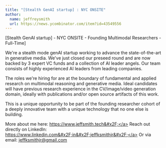 ```yaml
---
title: "[Stealth GenAI startup] : NYC ONSITE"
author:
  name: jeffreysmith
  url: https://news.ycombinator.com/item?id=43549556
---
```

[Stealth GenAI startup] - NYC ONSITE - Founding Multimodal Researchers - Full-Time]

We&#x27;re a stealth mode genAI startup working to advance the state-of-the-art in generative media. We&#x27;ve just closed our preseed round and are now backed by 3 expert VC funds and a collection of AI leader angels. Our team consists of highly experienced AI leaders from leading companies.

The roles we&#x27;re hiring for are at the boundary of fundamental and applied research on multimodal reasoning and generative media. Ideal candidates will have previous research experience in the CV&#x2F;image&#x2F;video generation domain, ideally with publications and&#x2F;or open source artifacts of this work.

This is a unique opportunity to be part of the founding researcher cohort of a deeply innovative team with a unique technology that no one else is building.

More about me here: <a href="https:&#x2F;&#x2F;www.jeffsmith.tech&#x2F;" rel="nofollow">https:&#x2F;&#x2F;www.jeffsmith.tech&#x2F;</a> Reach out directly on LinkedIn: <a href="https:&#x2F;&#x2F;www.linkedin.com&#x2F;in&#x2F;jeffksmithjr&#x2F;" rel="nofollow">https:&#x2F;&#x2F;www.linkedin.com&#x2F;in&#x2F;jeffksmithjr&#x2F;</a> Or via email: jeffksmithjr@gmail.com
<JobApplication />
